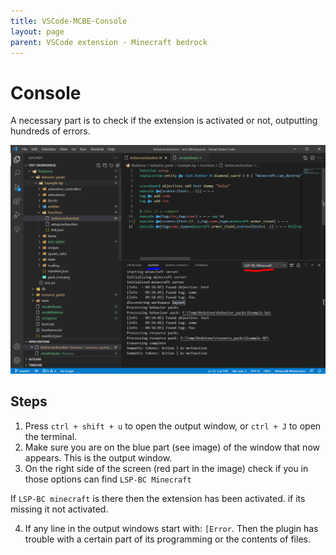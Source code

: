 ```yaml
---
title: VSCode-MCBE-Console
layout: page
parent: VSCode extension - Minecraft bedrock
---
```


# Console

A necessary part is to check if the extension is activated or not, outputting hundreds of errors.

![console](../images/console.png)

## Steps

1. Press `ctrl + shift + u` to open the output window, or `ctrl + J` to open the terminal.
2. Make sure you are on the blue part (see image) of the window that now appears. This is the output window.
3. On the right side of the screen (red part in the image) check if you in those options can find `LSP-BC Minecraft`

If `LSP-BC minecraft` is there then the extension has been activated. if its missing it not activated.

4. If any line in the output windows start with: `[Error`. Then the plugin has trouble with a certain part of its programming or the contents of files.
